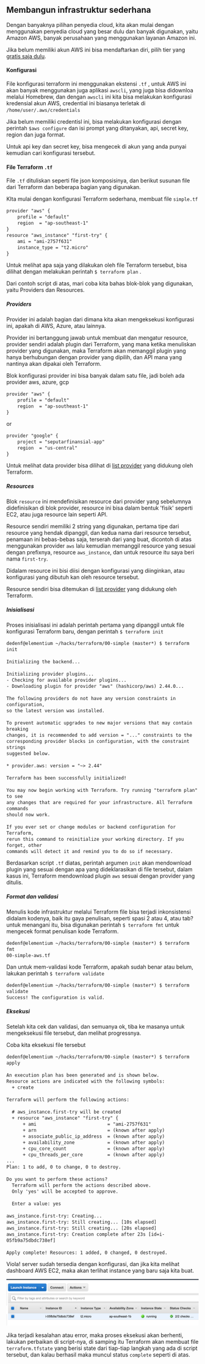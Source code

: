 ## Membangun infrastruktur sederhana 

Dengan banyaknya pilihan penyedia cloud, kita akan mulai dengan menggunakan penyedia cloud yang besar dulu dan banyak digunakan, yaitu Amazon  AWS, banyak perusahaan yang menggunakan layanan Amazon ini.

Jika belum memiliki akun AWS ini bisa mendaftarkan diri, pilih tier yang [gratis saja dulu](https://aws.amazon.com/free/). 

#### Konfigurasi

File konfigurasi terraform ini menggunakan ekstensi `.tf` , untuk AWS ini akan banyak menggunakan juga aplikasi `awscli`, yang juga bisa didownloa melalui Homebrew, dan dengan `awscli` ini kita bisa melakukan konfigurasi kredensial akun AWS, credential ini biasanya terletak di `/home/user/.aws/credentials`

Jika belum memiliki credentisl ini, bisa melakukan konfigurasi dengan perintah `$aws configure` dan isi prompt yang ditanyakan, api, secret key, region dan juga format.

Untuk api key dan secret key, bisa mengecek di akun yang anda punyai kemudian cari konfigurasi tersebut.



#### File Terraform `.tf`

File `.tf` dituliskan seperti file json komposisinya, dan berikut susunan file dari Terraform dan beberapa bagian yang digunakan.

KIta mulai dengan konfigurasi Terraform sederhana, membuat file `simple.tf`

```hcl
provider "aws" {
	profile = "default"
	region 	= "ap-southeast-1"
}
resource "aws_instance" "first-try" {
	ami = "ami-2757f631"
	instance_type = "t2.micro"
}
```

Untuk melihat apa saja yang dilakukan oleh file Terraform tersebut, bisa dilihat dengan melakukan perintah `$ terraform plan` .

Dari contoh script di atas, mari coba kita bahas blok-blok yang digunakan, yaitu Providers dan Resources.

##### Providers

Provider ini adalah bagian dari dimana kita akan mengeksekusi konfigurasi ini, apakah di AWS, Azure, atau lainnya.

Provider ini bertanggung jawab untuk membuat dan mengatur resource, provider sendiri adalah plugin dari Terraform, yang mana ketika menuliskan provider yang digunakan, maka Terraform akan memanggil plugin yang hanya berhubungan dengan provider yang dipilih, dan API mana yang nantinya akan dipakai oleh Terraform.

Blok konfigurasi provider ini bisa banyak dalam satu file, jadi boleh ada provider aws, azure, gcp



```
provider "aws" {
	profile = "default"
	region	= "ap-southeast-1"
}
```

or 

```
provider "google" {
	project = "seputarfinansial-app"
	region 	= "us-central"
}
```

Untuk melihat data provider bisa dilihat di [list provider](https://www.terraform.io/docs/providers/index.html) yang didukung oleh Terraform.

##### Resources

Blok `resource` ini mendefinisikan resource dari provider yang sebelumnya didefinisikan di blok provider, resource ini bisa dalam bentuk 'fisik' seperti EC2, atau juga resource lain seperti API.

Resource sendiri memiliki 2 string yang digunakan, pertama tipe dari resource yang hendak dipanggil, dan kedua nama dari resource tersebut, penamaan ini bebas-bebas saja, terserah dari yang buat, dicontoh di atas menggunakan provider `aws` lalu kemudian memanggil resource yang sesuai dengan  prefixnya, resource `aws_instance`, dan  untuk resource itu saya beri nama `first-try`.

Didalam resource ini bisi diisi dengan konfigurasi yang diinginkan, atau konfigurasi yang dibutuh kan oleh resource tersebut.

Resource sendiri bisa ditemukan di [list provider](https://www.terraform.io/docs/providers/index.html) yang didukung oleh Terraform.

##### Inisialisasi

Proses inisialisasi ini adalah perintah pertama yang dipanggil untuk file konfigurasi Terraform baru, dengan perintah `$ terraform init`

```shell
dedenf@elementium ~/hacks/terraform/00-simple (master*) $ terraform init

Initializing the backend...

Initializing provider plugins...
- Checking for available provider plugins...
- Downloading plugin for provider "aws" (hashicorp/aws) 2.44.0...

The following providers do not have any version constraints in configuration,
so the latest version was installed.

To prevent automatic upgrades to new major versions that may contain breaking
changes, it is recommended to add version = "..." constraints to the
corresponding provider blocks in configuration, with the constraint strings
suggested below.

* provider.aws: version = "~> 2.44"

Terraform has been successfully initialized!

You may now begin working with Terraform. Try running "terraform plan" to see
any changes that are required for your infrastructure. All Terraform commands
should now work.

If you ever set or change modules or backend configuration for Terraform,
rerun this command to reinitialize your working directory. If you forget, other
commands will detect it and remind you to do so if necessary.

```

Berdasarkan script `.tf` diatas, perintah argumen `init` akan mendownload plugin yang sesuai dengan apa yang dideklarasikan di file tersebut, dalam kasus ini, Terraform mendownload plugin `aws` sesuai dengan provider yang ditulis.

##### Format dan validasi

Menulis kode infrastruktur melalui Terraform file bisa terjadi inkonsistensi didalam kodenya, baik itu gaya penulisan, seperti spasi 2 atau 4, atau tab? untuk menangani itu, bisa digunakan perintah `$ terraform fmt` untuk mengecek format penulisan kode Terraform.

```shell
dedenf@elementium ~/hacks/terraform/00-simple (master*) $ terraform fmt
00-simple-aws.tf
```

Dan untuk mem-validasi kode Terraform, apakah sudah benar atau belum, lakukan perintah `$ terraform validate`

```shell
dedenf@elementium ~/hacks/terraform/00-simple (master*) $ terraform validate
Success! The configuration is valid.
```

##### Eksekusi

Setelah kita cek dan validasi, dan semuanya ok, tiba ke masanya untuk mengeksekusi file tersebut, dan melihat progressnya.

Coba kita eksekusi file tersebut

```shell
dedenf@elementium ~/hacks/terraform/00-simple (master*) $ terraform apply

An execution plan has been generated and is shown below.
Resource actions are indicated with the following symbols:
  + create

Terraform will perform the following actions:

  # aws_instance.first-try will be created
  + resource "aws_instance" "first-try" {
      + ami                          = "ami-2757f631"
      + arn                          = (known after apply)
      + associate_public_ip_address  = (known after apply)
      + availability_zone            = (known after apply)
      + cpu_core_count               = (known after apply)
      + cpu_threads_per_core         = (known after apply)
...
Plan: 1 to add, 0 to change, 0 to destroy.

Do you want to perform these actions?
  Terraform will perform the actions described above.
  Only 'yes' will be accepted to approve.

  Enter a value: yes

aws_instance.first-try: Creating...
aws_instance.first-try: Still creating... [10s elapsed]
aws_instance.first-try: Still creating... [20s elapsed]
aws_instance.first-try: Creation complete after 23s [id=i-05fb9a75dbdc738ef]

Apply complete! Resources: 1 added, 0 changed, 0 destroyed.

```

Viola! server sudah tersedia dengan konfigurasi, dan jika kita melihat dashboard AWS EC2, maka akan terlihat instance yang baru saja kita buat.

![](images/02-infra-created.png)

Jika terjadi kesalahan atau error, maka proses eksekusi akan berhenti, lakukan perbaikan di script-nya, di samping itu Terraform akan membuat file `terraform.tfstate` yang berisi state dari tiap-tiap langkah yang ada di script tersebut, dan kalau berhasil maka muncul status `complete` seperti di atas.
